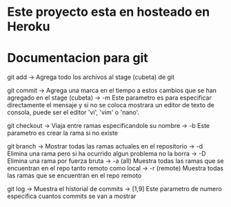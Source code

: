 # Este proyecto esta en hosteado en Heroku

# Documentacion para git

git add -> Agrega todo los archivos al stage (cubeta) de git

git commit -> Agrega una marca en el tiempo a estos cambios que se han
                agregado en el stage (cubeta)
    -> -m Este parametro es para especificar directamente el mensaje
            y si no se coloca mostrara un editor de texto de consola,
            puede ser el editor 'vi', 'vim' o 'nano'. 

git checkout -> Viaja entre ramas especificandole su nombre
    -> -b Este parametro es crear la rama si no existe

git branch -> Mostrar todas las ramas actuales en el repositorio
    -> -d Elimina una rama pero si ha ocurrido algun problema no la borra
    -> -D Elimina una rama por fuerza bruta
    -> -a (all) Muestra todas las ramas que se encuentran en el repo tanto remoto como local
    -> -r (remote) Muestra todas las ramas que se encuentran en el repo remoto

git log -> Muestra el historial de commits
    -> [1,9] Este parametro de numero especifica cuantos commits se van a mostrar

